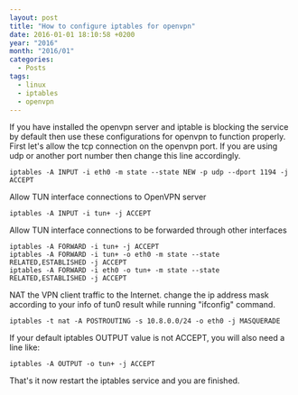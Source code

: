 ```yaml
---
layout: post
title: "How to configure iptables for openvpn"
date: 2016-01-01 18:10:58 +0200
year: "2016"
month: "2016/01"
categories:
  - Posts
tags:
  - linux
  - iptables
  - openvpn
---
```


If you have installed the openvpn server and iptable is blocking the service by default then use these configurations for openvpn to function properly. First let's allow the tcp connection on the openvpn port. If you are using udp or another port number then change this line accordingly.

`iptables -A INPUT -i eth0 -m state --state NEW -p udp --dport 1194 -j ACCEPT`

Allow TUN interface connections to OpenVPN server

`iptables -A INPUT -i tun+ -j ACCEPT`

Allow TUN interface connections to be forwarded through other interfaces

```
iptables -A FORWARD -i tun+ -j ACCEPT
iptables -A FORWARD -i tun+ -o eth0 -m state --state RELATED,ESTABLISHED -j ACCEPT
iptables -A FORWARD -i eth0 -o tun+ -m state --state RELATED,ESTABLISHED -j ACCEPT
```

NAT the VPN client traffic to the Internet. change the ip address mask according to your info of tun0 result while running "ifconfig" command.

`iptables -t nat -A POSTROUTING -s 10.8.0.0/24 -o eth0 -j MASQUERADE`

If your default iptables OUTPUT value is not ACCEPT, you will also need a line like:

`iptables -A OUTPUT -o tun+ -j ACCEPT`

That's it now restart the iptables service and you are finished.
